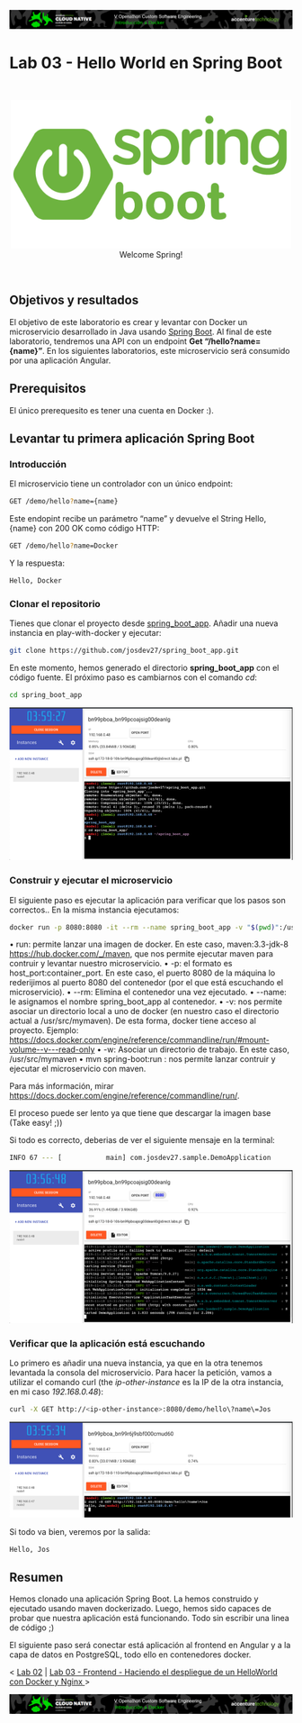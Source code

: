 <p align="center">
    <img src="../../resources/header.png">
</p>

# Lab 03 - Hello World en Spring Boot

<br/>

<p align="center">
<img src="./resources/spring-boot-logo.png" width="500">
<br/>
Welcome Spring!
</p>
<br/>

## Objetivos y resultados
El objetivo de este laboratorio es crear y levantar con Docker  un microservicio desarrollado in Java usando [Spring Boot](https://spring.io/projects/spring-boot). Al final de este laboratorio, tendremos una API con un endpoint **Get “/hello?name={name}”**. En los siguientes laboratorios, este microservicio será consumido por una aplicación Angular.

## Prerequisitos

El único prerequesito es tener una cuenta en Docker :).

## Levantar tu primera aplicación Spring Boot

### Introducción

El microservicio tiene un controlador con un único endpoint:

```sh
GET /demo/hello?name={name}
```

Este endopint recibe un parámetro “name” y devuelve el String Hello, {name}  con 200 OK como código HTTP:

```sh
GET /demo/hello?name=Docker
```

Y la respuesta:

```sh
Hello, Docker
```

### Clonar el repositorio

Tienes que clonar el proyecto desde [spring_boot_app](https://github.com/josdev27/spring_boot_app). Añadir una nueva instancia en play-with-docker y ejecutar:

```sh
git clone https://github.com/josdev27/spring_boot_app.git
```

En este momento, hemos generado el directorio **spring_boot_app** con el código fuente. El próximo paso es cambiarnos con el comando *cd*:

```sh
cd spring_boot_app
```

<p align="center">
    <img src="./resources/git_clone.png">
</p>


### Construir y ejecutar el microservicio

El siguiente paso es ejecutar la aplicación para verificar que los pasos son correctos.. En la misma instancia ejecutamos:

```sh
docker run -p 8080:8080 -it --rm --name spring_boot_app -v "$(pwd)":/usr/src/mymaven -w /usr/src/mymaven maven:3.3-jdk-8 mvn spring-boot:run
```
•	run: permite lanzar una imagen de docker. En este caso,  maven:3.3-jdk-8 https://hub.docker.com/_/maven, que nos permite ejecutar maven para contruir y levantar nuestro microservicio.
•	-p: el formato es host_port:container_port. En este caso, el puerto 8080 de la máquina lo rederijimos al puerto 8080 del contenedor (por el que está escuchando el microservicio). 
•	--rm: Elimina el contenedor una vez ejecutado.
•	--name: le asignamos el nombre spring_boot_app al contenedor.
•	-v: nos permite asociar un directorio local a uno de docker (en nuestro caso el directorio actual a /usr/src/mymaven). De esta forma, docker tiene acceso al proyecto. Ejemplo: https://docs.docker.com/engine/reference/commandline/run/#mount-volume--v---read-only
•	-w: Asociar un directorio de trabajo. En este caso, /usr/src/mymaven
•	mvn spring-boot:run : nos permite lanzar contruir y ejecutar el microservicio con maven.


Para más información, mirar https://docs.docker.com/engine/reference/commandline/run/.

El proceso puede ser lento ya que tiene que descargar la imagen base (Take easy! ;))

Si todo es correcto, deberias de ver el siguiente mensaje en la terminal:


```sh
INFO 67 --- [           main] com.josdev27.sample.DemoApplication      : Started DemoApplication in 1.915 seconds (JVM running for 2.452)
```

<p align="center">
    <img src="./resources/execute_ms.png">
</p>

### Verificar que la aplicación está escuchando

Lo primero es añadir una nueva instancia, ya que en la otra tenemos levantada la consola del microservicio.  Para hacer la petición, vamos a utilizar el comando curl (the *ip-other-instance* es la IP de la otra instancia, en mi caso *192.168.0.48*):

```sh
curl -X GET http://<ip-other-instance>:8080/demo/hello\?name\=Jos
```

<p align="center">
    <img src="./resources/result.png">
</p>

Si todo va bien, veremos por la salida:

```sh
Hello, Jos
```

## Resumen
Hemos clonado una aplicación Spring Boot. La hemos construido y ejecutado usando maven dockerizado. Luego, hemos sido capaces de probar que nuestra aplicación está funcionando. Todo sin escribir una linea de código ;)

El siguiente paso será conectar está aplicación al frontend en Angular y a la capa de datos en PostgreSQL, todo ello en contenedores docker.



< [Lab 02](../lab-02/Readme.md) | [Lab 03 - Frontend - Haciendo el despliegue de un HelloWorld con Docker y Nginx ](../../lab-03)>

<p align="center">
    <img src="../../resources/header.png">
</p>

